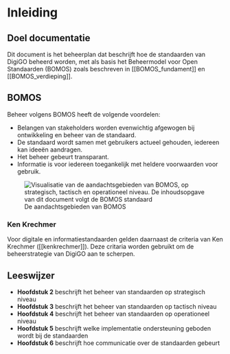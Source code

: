 # Inleiding

## Doel documentatie
Dit document is het beheerplan dat beschrijft hoe de standaarden van DigiGO beheerd worden, met als basis het Beheermodel voor Open Standaarden (BOMOS) zoals beschreven in [[BOMOS_fundament]] en [[BOMOS_verdieping]].


## BOMOS
Beheer volgens BOMOS heeft de volgende voordelen:

* Belangen van stakeholders worden evenwichtig afgewogen bij ontwikkeling en beheer van de standaard.
* De standaard wordt samen met gebruikers actueel gehouden, iedereen kan ideeën aandragen.
* Het beheer gebeurt transparant.
* Informatie is voor iedereen toegankelijk met heldere voorwaarden voor gebruik.

<figure id="figure">
  <img src="../images/bomos.PNG" alt="Visualisatie van de aandachtsgebieden van BOMOS, op strategisch, tactisch en operationeel niveau. De inhoudsopgave van dit document volgt de BOMOS standaard" />
  <figcaption>De aandachtsgebieden van BOMOS</figcaption>
</figure>

### Ken Krechmer
Voor digitale en informatiestandaarden gelden daarnaast de criteria van Ken Krechmer ([[kenkrechmer]]). Deze critaria worden gebruikt om de beheerstrategie van DigiGO aan te scherpen.




## Leeswijzer
* **Hoofdstuk 2** beschrijft het beheer van standaarden op strategisch niveau
* **Hoofdstuk 3** beschrijft het beheer van standaarden op tactisch niveau
* **Hoofdstuk 4** beschrijft het beheer van standaarden op operationeel niveau
* **Hoofdstuk 5** beschrijft welke implementatie ondersteuning geboden wordt bij de standaarden 
* **Hoofdstuk 6** beschrijft hoe communicatie over de standaarden gebeurt